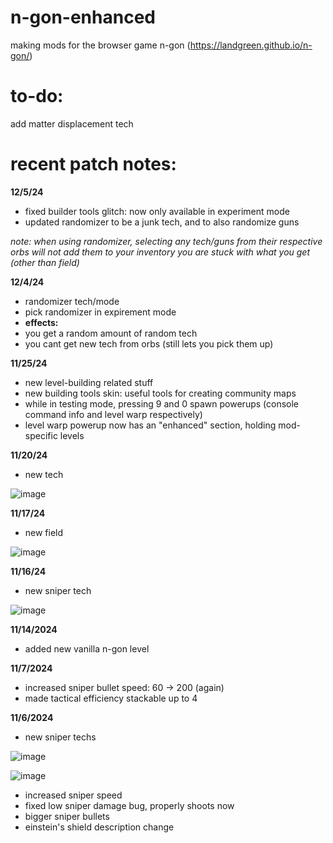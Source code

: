 # n-gon-enhanced
making mods for the browser game n-gon (https://landgreen.github.io/n-gon/)

# to-do:
add matter displacement tech

# recent patch notes:
****12/5/24****
- fixed builder tools glitch: now only available in experiment mode
- updated randomizer to be a junk tech, and to also randomize guns

*note: when using randomizer, selecting any tech/guns from their respective orbs will not add them to your inventory*
*you are stuck with what you get (other than field)*

****12/4/24****
- randomizer tech/mode
- pick randomizer in expirement mode
- ****effects:****
- you get a random amount of random tech
- you cant get new tech from orbs (still lets you pick them up)

****11/25/24****
- new level-building related stuff
- new building tools skin: useful tools for creating community maps
- while in testing mode, pressing 9 and 0 spawn powerups (console command info and level warp respectively)
- level warp powerup now has an "enhanced" section, holding mod-specific levels


****11/20/24****
- new tech

![image](https://github.com/user-attachments/assets/f8a03ce7-3a0f-4cdd-b2c2-714edba0d7cf)


****11/17/24****
- new field

![image](https://github.com/user-attachments/assets/948ccbc3-a479-4dae-a3f7-c92423824295)


****11/16/24****
- new sniper tech

![image](https://github.com/user-attachments/assets/6594eb55-217b-4a24-a2ab-b835ec680e95)


****11/14/2024****
- added new vanilla n-gon level


****11/7/2024****
- increased sniper bullet speed: 60 -> 200 (again)
- made tactical efficiency stackable up to 4


****11/6/2024****
- new sniper techs

![image](https://github.com/user-attachments/assets/30ddb7b3-72f2-4279-855b-27bf9bdee58b)

![image](https://github.com/user-attachments/assets/e4cdde6c-c92c-46e6-a7dc-d94b5c125305)

- increased sniper speed
- fixed low sniper damage bug, properly shoots now
- bigger sniper bullets
- einstein's shield description change
